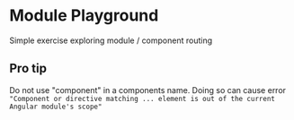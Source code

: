 # Module Playground

Simple exercise exploring module / component routing

## Pro tip
Do not use "component" in a components name. Doing so can cause error ```"Component or directive matching ... element is out of the current Angular module's scope"```
